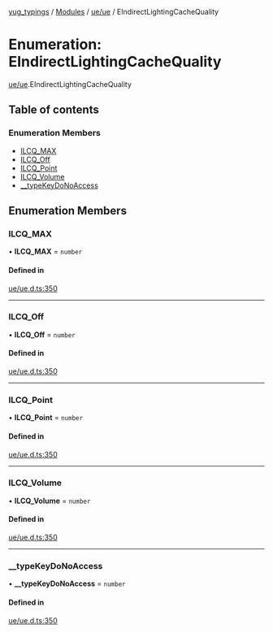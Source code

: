 [yug_typings](../README.md) / [Modules](../modules.md) / [ue/ue](../modules/ue_ue.md) / EIndirectLightingCacheQuality

# Enumeration: EIndirectLightingCacheQuality

[ue/ue](../modules/ue_ue.md).EIndirectLightingCacheQuality

## Table of contents

### Enumeration Members

- [ILCQ\_MAX](ue_ue.EIndirectLightingCacheQuality.md#ilcq_max)
- [ILCQ\_Off](ue_ue.EIndirectLightingCacheQuality.md#ilcq_off)
- [ILCQ\_Point](ue_ue.EIndirectLightingCacheQuality.md#ilcq_point)
- [ILCQ\_Volume](ue_ue.EIndirectLightingCacheQuality.md#ilcq_volume)
- [\_\_typeKeyDoNoAccess](ue_ue.EIndirectLightingCacheQuality.md#__typekeydonoaccess)

## Enumeration Members

### ILCQ\_MAX

• **ILCQ\_MAX** = `number`

#### Defined in

[ue/ue.d.ts:350](https://github.com/YugMetaverse/yug_typings/blob/25cad34/ue/ue.d.ts#L350)

___

### ILCQ\_Off

• **ILCQ\_Off** = `number`

#### Defined in

[ue/ue.d.ts:350](https://github.com/YugMetaverse/yug_typings/blob/25cad34/ue/ue.d.ts#L350)

___

### ILCQ\_Point

• **ILCQ\_Point** = `number`

#### Defined in

[ue/ue.d.ts:350](https://github.com/YugMetaverse/yug_typings/blob/25cad34/ue/ue.d.ts#L350)

___

### ILCQ\_Volume

• **ILCQ\_Volume** = `number`

#### Defined in

[ue/ue.d.ts:350](https://github.com/YugMetaverse/yug_typings/blob/25cad34/ue/ue.d.ts#L350)

___

### \_\_typeKeyDoNoAccess

• **\_\_typeKeyDoNoAccess** = `number`

#### Defined in

[ue/ue.d.ts:350](https://github.com/YugMetaverse/yug_typings/blob/25cad34/ue/ue.d.ts#L350)
